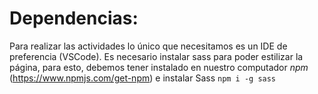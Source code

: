 # Dependencias:
Para realizar las actividades lo único que necesitamos es un IDE de preferencia (VSCode).
Es necesario instalar sass para poder estilizar la página, para esto, debemos tener instalado en nuestro computador *npm* (https://www.npmjs.com/get-npm) e instalar Sass `npm i -g sass`
